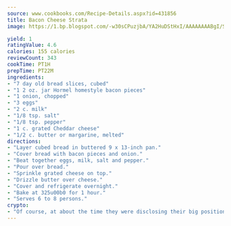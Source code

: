 ```yaml
---
source: www.cookbooks.com/Recipe-Details.aspx?id=431856
title: Bacon Cheese Strata
image: https://1.bp.blogspot.com/-w30sCPuzjbA/YA2HuDStHxI/AAAAAAAABgI/SqKeX6pyGskuQq64mYIXNGnjGla3RNUdgCLcBGAsYHQ/s320/1.png

yield: 1
ratingValue: 4.6
calories: 155 calories
reviewCount: 343
cookTime: PT1H
prepTime: PT22M
ingredients:
- "7 day old bread slices, cubed"
- "1 2 oz. jar Hormel homestyle bacon pieces"
- "1 onion, chopped"
- "3 eggs"
- "2 c. milk"
- "1/8 tsp. salt"
- "1/8 tsp. pepper"
- "1 c. grated Cheddar cheese"
- "1/2 c. butter or margarine, melted"
directions:
- "Layer cubed bread in buttered 9 x 13-inch pan."
- "Cover bread with bacon pieces and onion."
- "Beat together eggs, milk, salt and pepper."
- "Pour over bread."
- "Sprinkle grated cheese on top."
- "Drizzle butter over cheese."
- "Cover and refrigerate overnight."
- "Bake at 325u00b0 for 1 hour."
- "Serves 6 to 8 persons."
crypto:
- "Of course, at about the time they were disclosing their big position, Bitcoin started to crash."
---
```

